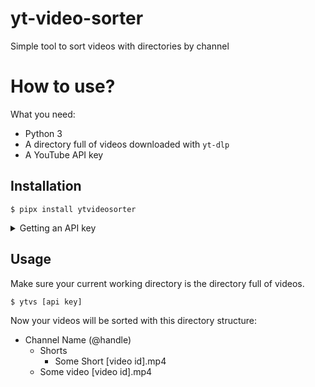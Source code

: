# yt-video-sorter

Simple tool to sort videos with directories by channel

# How to use?

What you need:
* Python 3
* A directory full of videos downloaded with `yt-dlp`
* A YouTube API key

## Installation

```shell-session
$ pipx install ytvideosorter
```

<details>
<summary>
Getting an API key
</summary>


Go to [Google Cloud Console](https://console.cloud.google.com), create a new project if needed

In the "Quick Access" section, click "APIs & Services"

![](https://cdn.swee.codes/screenshots/ytvs1.png)

Click the "+ Enable APIs & services" button

![](https://cdn.swee.codes/screenshots/ytvs2.png)

Search and enable "YouTube Data API v3"

![](https://cdn.swee.codes/screenshots/ytvs3.png)

On the right side of the screen, click the "Credentials" section, click "+ Create credentials" and click "API key"

![](https://cdn.swee.codes/screenshots/ytvs4.png)

Now you have your API key!

![](https://cdn.swee.codes/screenshots/ytvs5.png)
</details>

## Usage

Make sure your current working directory is the directory full of videos.

```shell-session
$ ytvs [api key]
```

Now your videos will be sorted with this directory structure:

* Channel Name (@handle)
    * Shorts
        * Some Short [video id].mp4
    * Some video [video id].mp4
